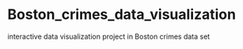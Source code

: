 # Boston_crimes_data_visualization
interactive data visualization project in Boston crimes data set
